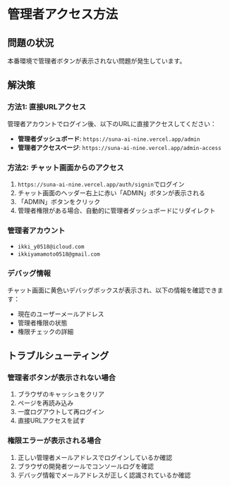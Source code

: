 # 管理者アクセス方法

## 問題の状況
本番環境で管理者ボタンが表示されない問題が発生しています。

## 解決策

### 方法1: 直接URLアクセス
管理者アカウントでログイン後、以下のURLに直接アクセスしてください：

- **管理者ダッシュボード**: `https://suna-ai-nine.vercel.app/admin`
- **管理者アクセスページ**: `https://suna-ai-nine.vercel.app/admin-access`

### 方法2: チャット画面からのアクセス
1. `https://suna-ai-nine.vercel.app/auth/signin`でログイン
2. チャット画面のヘッダー右上に赤い「ADMIN」ボタンが表示される
3. 「ADMIN」ボタンをクリック
4. 管理者権限がある場合、自動的に管理者ダッシュボードにリダイレクト

### 管理者アカウント
- `ikki_y0518@icloud.com`
- `ikkiyamamoto0518@gmail.com`

### デバッグ情報
チャット画面に黄色いデバッグボックスが表示され、以下の情報を確認できます：
- 現在のユーザーメールアドレス
- 管理者権限の状態
- 権限チェックの詳細

## トラブルシューティング

### 管理者ボタンが表示されない場合
1. ブラウザのキャッシュをクリア
2. ページを再読み込み
3. 一度ログアウトして再ログイン
4. 直接URLアクセスを試す

### 権限エラーが表示される場合
1. 正しい管理者メールアドレスでログインしているか確認
2. ブラウザの開発者ツールでコンソールログを確認
3. デバッグ情報でメールアドレスが正しく認識されているか確認